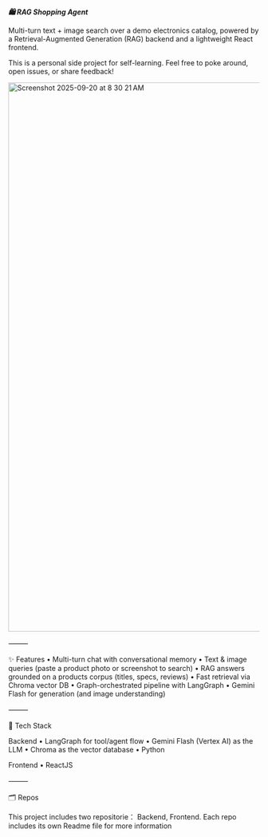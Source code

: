 ***🛍️ RAG Shopping Agent***

Multi-turn text + image search over a demo electronics catalog, powered by a Retrieval-Augmented Generation (RAG) backend and a lightweight React frontend.

This is a personal side project for self-learning. Feel free to poke around, open issues, or share feedback!

<img width="810" height="1101" alt="Screenshot 2025-09-20 at 8 30 21 AM" src="https://github.com/user-attachments/assets/70f610f2-310f-4281-9b7d-967e60e6ea3f" />

⸻

✨ Features
	•	Multi-turn chat with conversational memory
	•	Text & image queries (paste a product photo or screenshot to search)
	•	RAG answers grounded on a products corpus (titles, specs, reviews)
	•	Fast retrieval via Chroma vector DB
	•	Graph-orchestrated pipeline with LangGraph
	•	Gemini Flash for generation (and image understanding)

⸻

🧱 Tech Stack

Backend
	•	LangGraph for tool/agent flow
	•	Gemini Flash (Vertex AI) as the LLM
	•	Chroma as the vector database
	•	Python 

Frontend
	•	ReactJS

⸻

🗂️ Repos

This project includes two repositorie： Backend, Frontend. Each repo includes its own Readme file for more information
